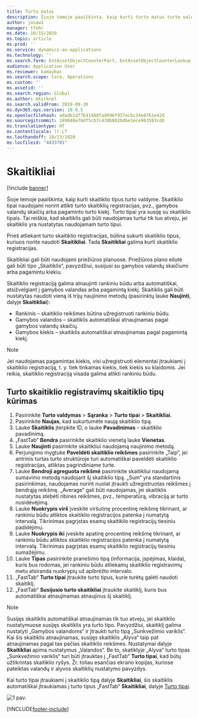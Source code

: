 ```yaml
---
title: Turto matai
description: Šioje temoje paaiškinta, kaip kurti turto matus turto valdyme.
author: josaw1
manager: tfehr
ms.date: 10/15/2019
ms.topic: article
ms.prod: ''
ms.service: dynamics-ax-applications
ms.technology: ''
ms.search.form: EntAssetObjectCounterPart, EntAssetObjectCounterLookup, EntAssetCounterType, EntAssetObjectCounterTotals
audience: Application User
ms.reviewer: kamaybac
ms.search.scope: Core, Operations
ms.custom: ''
ms.assetid: ''
ms.search.region: Global
ms.author: mkirknel
ms.search.validFrom: 2019-09-30
ms.dyn365.ops.version: 10.0.5
ms.openlocfilehash: adadb1df7b41488fad496f937ecbc24e0761e42d
ms.sourcegitcommit: 199848e78df5cb7c439b001bdbe1ece963593cdb
ms.translationtype: HT
ms.contentlocale: lt-LT
ms.lasthandoff: 10/13/2020
ms.locfileid: "4433701"
---
```

# <a name="counters"></a>Skaitikliai

[!include [banner](../../includes/banner.md)]

Šioje temoje paaiškinta, kaip kurti skaitiklio tipus turto valdyme. Skaitiklio tipai naudojami norint atlikti turto skaitiklių registracijas, pvz., gamybos valandų skaičių arba pagaminto turto kiekį. Turto tipai yra susiję su skaitiklio tipais. Tai reiškia, kad skaitiklis gali būti naudojamas turtui tik tuo atveju, jei skaitiklis yra nustatytas naudojamam turto tipui.

Prieš atliekant turto skaitiklio registracijas, būtina sukurti skaitiklio tipus, kuriuos norite naudoti **Skaitikliai**. Tada **Skaitikliai** galima kurti skaitiklio registracijas. 

Skaitikliai gali būti naudojami priežiūros planuose. Priežiūros plano eilutė gali būti tipo „Skaitiklis“, pavyzdžiui, susijusi su gamybos valandų skaičiumi arba pagamintu kiekiu. 

Skaitiklio registraciją galima atnaujinti rankiniu būdu arba automatiškai, atsižvelgiant į gamybos valandas arba pagamintą kiekį. Skaitiklis gali būti nustatytas naudoti vieną iš trijų naujinimo metodų (pasirinktų lauke **Naujinti**, dalyje **Skaitikliai**):
  
- Rankinis – skaitiklio reikšmes būtina užregistruoti rankiniu būdu.  
- Gamybos valandos – skaitiklis automatiškai atnaujinamas pagal gamybos valandų skaičių.  
- Gamybos kiekis – skaitiklis automatiškai atnaujinamas pagal pagamintą kiekį.  

>[!NOTE]
>Jei naudojamas pagamintas kiekis, *visi* užregistruoti elementai įtraukiami į skaitiklio registraciją, t. y. tiek tinkamas kiekis, tiek kiekis su klaidomis. Jei reikia, skaitiklio registraciją visada galima atlikti rankiniu būdu.

## <a name="create-counter-types-for-asset-counter-registrations"></a>Turto skaitiklio registravimų skaitiklio tipų kūrimas

1. Pasirinkite **Turto valdymas** > **Sąranka** > **Turto tipai** > **Skaitikliai**.
2. Pasirinkite **Naujas**, kad sukurtumėte naują skaitiklio tipą.
3. Lauke **Skaitiklis** įterpkite ID, o lauke **Pavadinimas** – skaitiklio pavadinimą.
4. „FastTab“ **Bendra** pasirinkite skaitiklio vienetą lauke **Vienetas**.
5. Lauke **Naujinti** pasirinkite skaitikliui naudojamą naujinimo metodą.
6. Perjungimo mygtuke **Paveldėti skaitiklio reikšmes** pasirinkite „Taip“, jei antrinis turtas turto struktūroje turi automatiškai paveldėti skaitiklio registracijas, atliktas pagrindiniame turte.
7. Lauke **Bendroji agreguota reikšmė** pasirinkite skaitikliui naudojamą sumavimo metodą naudojant šį skaitiklio tipą. „Sum“ yra standartinis pasirinkimas, naudojamas norint nuolat įtraukti užregistruotas reikšmes į bendrąją reikšmę. „Average“ gali būti naudojamas, jei skaitiklis nustatytas stebėti ribines reikšmes, pvz., temperatūrą, vibraciją ar turto nusidėvėjimą. 
8. Lauke **Nuokrypis virš** įveskite viršutinę procentinę reikšmę tikrinant, ar rankiniu būdu atliktos skaitiklio registracijos patenka į numatytą intervalą. Tikrinimas pagrįstas esamų skaitiklio registracijų tiesiniu padidėjimu.
9. Lauke **Nuokrypis iki** įveskite apatinę procentinę reikšmę tikrinant, ar rankiniu būdu atliktos skaitiklio registracijos patenka į numatytą intervalą. Tikrinimas pagrįstas esamų skaitiklio registracijų tiesiniu sumažėjimu.
10. Lauke **Tipas** pasirinkite pranešimo tipą (informacija, įspėjimas, klaida), kuris bus rodomas, jei rankiniu būdu atliekamų skaitiklio registravimų metu atsiranda nuokrypių už apibrėžto intervalo.
11. „FastTab“ **Turto tipai** įtraukite turto tipus, kurie turėtų galėti naudoti skaitiklį.
12. „FastTab“ **Susijusio turto skaitikliai** įtraukite skaitiklį, kuris bus automatiškai atnaujinamas atnaujinus šį skaitiklį.


>[!NOTE]
>Susijęs skaitiklis automatiškai atnaujinamas tik tuo atveju, jei skaitiklio nustatymuose susijęs skaitiklis yra turto tipo. Pavyzdžiui, skaitiklį galima nustatyti „Gamybos valandoms“ ir įtraukti turto tipą „Sunkvežimio variklis“. Kai šis skaitiklis atnaujinamas, susijęs skaitiklis „Alyva“ taip pat atnaujinamas pagal tas pačias skaitiklio reikšmes. Nustatymai dalyje **Skaitikliai** apima nustatymus „Valandos“. Be to, skatiklyje „Alyva“ turto tipas „Sunkvežimio variklis“ turi būti įtrauktas į „FastTab“ **Turto tipai**, kad būtų užtikrintas skaitiklio ryšys. Žr. toliau esančias ekrano kopijas, kuriose pateiktas valandų ir alyvos skaitiklių nustatymo pavyzdys.

Kai turto tipai įtraukiami į skaitiklio tipą dalyje **Skaitikliai**, šis skaitiklis automatiškai įtraukiamas į turto tipus „FastTab“ **Skaitikliai**, dalyje [Turto tipai](../setup-for-objects/object-types.md).

![1 pav.](media/071-setup-for-objects.png)



[!INCLUDE[footer-include](../../../includes/footer-banner.md)]